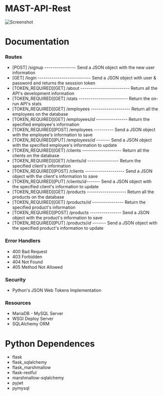 # MAST-API-Rest

![Screenshot](https://github.com/JeysonFlores/MAST-API-Rest/blob/master/resources/MAST_Logo.png)


# Documentation 
 <h3> Routes </h3>
 
  - [POST] /signup ---------------- Send a JSON object with the new user information
  - [GET] /login ---------------------------   Send a JSON object with user & password and returns the sesssion token
  - [TOKEN_REQUIRED][GET] /about -------------------------   Return all the API's development information
  - [TOKEN_REQUIRED][GET] /stats -------------------------   Return the on-run API's stats
  - [TOKEN_REQUIRED][GET] /employees  --------------------   Return all the employees on the database
  - [TOKEN_REQUIRED][GET] /employees/_id_ ----------------   Return the specified employee's information
  - [TOKEN_REQUIRED][POST] /employees ----------   Send a JSON object with the employee's information to save
  - [TOKEN_REQUIRED][PUT] /employees/_id_ -------  Send a JSON object with the specified employee's information to update
  - [TOKEN_REQUIRED][GET] /clients  --------------------   Return all the clients on the database
  - [TOKEN_REQUIRED][GET] /clients/_id_ ----------------   Return the specified client's information
  - [TOKEN_REQUIRED][POST] /clients --------------------   Send a JSON object with the client's information to save
  - [TOKEN_REQUIRED][PUT] /clients/_id_-------  Send a JSON object with the specified client's information to update
  - [TOKEN_REQUIRED][GET] /products  --------------------   Return all the products on the database
  - [TOKEN_REQUIRED][GET] /products/_id_ ----------------   Return the specified product's information
  - [TOKEN_REQUIRED][POST] /products ----------------   Send a JSON object with the product's information to save
  - [TOKEN_REQUIRED][PUT] /products/_id_ -------  Send a JSON object with the specified product's information to update
 
 <h3> Error Handlers </h3>
 
  -  400 Bad Request
  -  403 Forbidden
  -  404 Not Found
  -  405 Method Not Allowed
  
<h3> Security </h3>

  - Python's JSON Web Tokens Implementation
  
<h3> Resources </h3>

  - MariaDB - MySQL Server
  - WSGI Deploy Server
  - SQLAlchemy ORM
  
# Python Dependences
-  flask
-  flask_sqlalchemy
-  flask_marshmallow
-  flask-restful
-  marshmallow-sqlalchemy
-  pyjwt
-  pymysql
